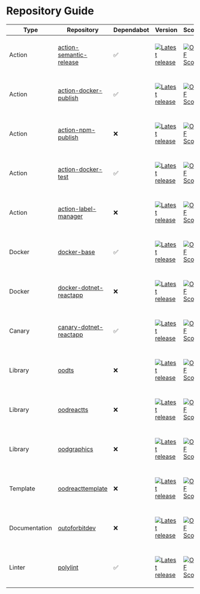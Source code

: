 # Repository Guide
| Type | Repository | Dependabot | Version | Scorecard | Pipelines | Issues |
|------|------------|------------|---------|-----------|-----------|--------|
| Action | [action-semantic-release](https://github.com/outoforbitdev/action-semantic-release) | :white_check_mark: | <a href='https://github.com/outoforbitdev/action-semantic-release/releases/latest'><img alt='Latest release' src='https://img.shields.io/github/v/release/outoforbitdev/action-semantic-release?logo=github&label=%20'></a> | <a href='https://securityscorecards.dev/viewer/?uri=github.com/outoforbitdev/action-semantic-release'><img alt='OpenSSF Scorecard' src='https://api.securityscorecards.dev/projects/github.com/outoforbitdev/action-semantic-release/badge'></a> | <a href='https://github.com/outoforbitdev/action-semantic-release/actions/workflows/test.yml'><img alt='Test states' src='https://img.shields.io/github/actions/workflow/status/outoforbitdev/action-semantic-release/test.yml?label=Test'></a><br><a href='https://github.com/outoforbitdev/action-semantic-release/actions/workflows/release.yml'><img alt='Release states' src='https://img.shields.io/github/actions/workflow/status/outoforbitdev/action-semantic-release/release.yml?label=Release'></a>| <a href='https://github.com/outoforbitdev/action-semantic-release/issues'><img alt='Open issues' src='https://img.shields.io/github/issues/outoforbitdev/action-semantic-release?logo=github&label=Issues'></a> <br><a href='https://github.com/outoforbitdev/action-semantic-release/pulls'><img alt='Open PRs' src='https://img.shields.io/github/issues-pr/outoforbitdev/action-semantic-release?logo=github&label=PRs'></a> |
| Action | [action-docker-publish](https://github.com/outoforbitdev/action-docker-publish) | :white_check_mark: | <a href='https://github.com/outoforbitdev/action-docker-publish/releases/latest'><img alt='Latest release' src='https://img.shields.io/github/v/release/outoforbitdev/action-docker-publish?logo=github&label=%20'></a> | <a href='https://securityscorecards.dev/viewer/?uri=github.com/outoforbitdev/action-docker-publish'><img alt='OpenSSF Scorecard' src='https://api.securityscorecards.dev/projects/github.com/outoforbitdev/action-docker-publish/badge'></a> | <a href='https://github.com/outoforbitdev/action-docker-publish/actions/workflows/test.yml'><img alt='Test states' src='https://img.shields.io/github/actions/workflow/status/outoforbitdev/action-docker-publish/test.yml?label=Test'></a><br><a href='https://github.com/outoforbitdev/action-docker-publish/actions/workflows/release.yml'><img alt='Release states' src='https://img.shields.io/github/actions/workflow/status/outoforbitdev/action-docker-publish/release.yml?label=Release'></a>| <a href='https://github.com/outoforbitdev/action-docker-publish/issues'><img alt='Open issues' src='https://img.shields.io/github/issues/outoforbitdev/action-docker-publish?logo=github&label=Issues'></a> <br><a href='https://github.com/outoforbitdev/action-docker-publish/pulls'><img alt='Open PRs' src='https://img.shields.io/github/issues-pr/outoforbitdev/action-docker-publish?logo=github&label=PRs'></a> |
| Action | [action-npm-publish](https://github.com/outoforbitdev/action-npm-publish) | :x: | <a href='https://github.com/outoforbitdev/action-npm-publish/releases/latest'><img alt='Latest release' src='https://img.shields.io/github/v/release/outoforbitdev/action-npm-publish?logo=github&label=%20'></a> | <a href='https://securityscorecards.dev/viewer/?uri=github.com/outoforbitdev/action-npm-publish'><img alt='OpenSSF Scorecard' src='https://api.securityscorecards.dev/projects/github.com/outoforbitdev/action-npm-publish/badge'></a> | <a href='https://github.com/outoforbitdev/action-npm-publish/actions/workflows/test.yml'><img alt='Test states' src='https://img.shields.io/github/actions/workflow/status/outoforbitdev/action-npm-publish/test.yml?label=Test'></a><br><a href='https://github.com/outoforbitdev/action-npm-publish/actions/workflows/release.yml'><img alt='Release states' src='https://img.shields.io/github/actions/workflow/status/outoforbitdev/action-npm-publish/release.yml?label=Release'></a>| <a href='https://github.com/outoforbitdev/action-npm-publish/issues'><img alt='Open issues' src='https://img.shields.io/github/issues/outoforbitdev/action-npm-publish?logo=github&label=Issues'></a> <br><a href='https://github.com/outoforbitdev/action-npm-publish/pulls'><img alt='Open PRs' src='https://img.shields.io/github/issues-pr/outoforbitdev/action-npm-publish?logo=github&label=PRs'></a> |
| Action | [action-docker-test](https://github.com/outoforbitdev/action-docker-test) | :white_check_mark: | <a href='https://github.com/outoforbitdev/action-docker-test/releases/latest'><img alt='Latest release' src='https://img.shields.io/github/v/release/outoforbitdev/action-docker-test?logo=github&label=%20'></a> | <a href='https://securityscorecards.dev/viewer/?uri=github.com/outoforbitdev/action-docker-test'><img alt='OpenSSF Scorecard' src='https://api.securityscorecards.dev/projects/github.com/outoforbitdev/action-docker-test/badge'></a> | <a href='https://github.com/outoforbitdev/action-docker-test/actions/workflows/test.yml'><img alt='Test states' src='https://img.shields.io/github/actions/workflow/status/outoforbitdev/action-docker-test/test.yml?label=Test'></a><br><a href='https://github.com/outoforbitdev/action-docker-test/actions/workflows/release.yml'><img alt='Release states' src='https://img.shields.io/github/actions/workflow/status/outoforbitdev/action-docker-test/release.yml?label=Release'></a>| <a href='https://github.com/outoforbitdev/action-docker-test/issues'><img alt='Open issues' src='https://img.shields.io/github/issues/outoforbitdev/action-docker-test?logo=github&label=Issues'></a> <br><a href='https://github.com/outoforbitdev/action-docker-test/pulls'><img alt='Open PRs' src='https://img.shields.io/github/issues-pr/outoforbitdev/action-docker-test?logo=github&label=PRs'></a> |
| Action | [action-label-manager](https://github.com/outoforbitdev/action-label-manager) | :x: | <a href='https://github.com/outoforbitdev/action-label-manager/releases/latest'><img alt='Latest release' src='https://img.shields.io/github/v/release/outoforbitdev/action-label-manager?logo=github&label=%20'></a> | <a href='https://securityscorecards.dev/viewer/?uri=github.com/outoforbitdev/action-label-manager'><img alt='OpenSSF Scorecard' src='https://api.securityscorecards.dev/projects/github.com/outoforbitdev/action-label-manager/badge'></a> | <a href='https://github.com/outoforbitdev/action-label-manager/actions/workflows/test.yml'><img alt='Test states' src='https://img.shields.io/github/actions/workflow/status/outoforbitdev/action-label-manager/test.yml?label=Test'></a><br><a href='https://github.com/outoforbitdev/action-label-manager/actions/workflows/release.yml'><img alt='Release states' src='https://img.shields.io/github/actions/workflow/status/outoforbitdev/action-label-manager/release.yml?label=Release'></a>| <a href='https://github.com/outoforbitdev/action-label-manager/issues'><img alt='Open issues' src='https://img.shields.io/github/issues/outoforbitdev/action-label-manager?logo=github&label=Issues'></a> <br><a href='https://github.com/outoforbitdev/action-label-manager/pulls'><img alt='Open PRs' src='https://img.shields.io/github/issues-pr/outoforbitdev/action-label-manager?logo=github&label=PRs'></a> |
| Docker | [docker-base](https://github.com/outoforbitdev/docker-base) | :white_check_mark: | <a href='https://github.com/outoforbitdev/docker-base/releases/latest'><img alt='Latest release' src='https://img.shields.io/github/v/release/outoforbitdev/docker-base?logo=github&label=%20'></a> | <a href='https://securityscorecards.dev/viewer/?uri=github.com/outoforbitdev/docker-base'><img alt='OpenSSF Scorecard' src='https://api.securityscorecards.dev/projects/github.com/outoforbitdev/docker-base/badge'></a> | <a href='https://github.com/outoforbitdev/docker-base/actions/workflows/test.yml'><img alt='Test states' src='https://img.shields.io/github/actions/workflow/status/outoforbitdev/docker-base/test.yml?label=Test'></a><br><a href='https://github.com/outoforbitdev/docker-base/actions/workflows/release.yml'><img alt='Release states' src='https://img.shields.io/github/actions/workflow/status/outoforbitdev/docker-base/release.yml?label=Release'></a>| <a href='https://github.com/outoforbitdev/docker-base/issues'><img alt='Open issues' src='https://img.shields.io/github/issues/outoforbitdev/docker-base?logo=github&label=Issues'></a> <br><a href='https://github.com/outoforbitdev/docker-base/pulls'><img alt='Open PRs' src='https://img.shields.io/github/issues-pr/outoforbitdev/docker-base?logo=github&label=PRs'></a> |
| Docker | [docker-dotnet-reactapp](https://github.com/outoforbitdev/docker-dotnet-reactapp) | :x: | <a href='https://github.com/outoforbitdev/docker-dotnet-reactapp/releases/latest'><img alt='Latest release' src='https://img.shields.io/github/v/release/outoforbitdev/docker-dotnet-reactapp?logo=github&label=%20'></a> | <a href='https://securityscorecards.dev/viewer/?uri=github.com/outoforbitdev/docker-dotnet-reactapp'><img alt='OpenSSF Scorecard' src='https://api.securityscorecards.dev/projects/github.com/outoforbitdev/docker-dotnet-reactapp/badge'></a> | <a href='https://github.com/outoforbitdev/docker-dotnet-reactapp/actions/workflows/test.yml'><img alt='Test states' src='https://img.shields.io/github/actions/workflow/status/outoforbitdev/docker-dotnet-reactapp/test.yml?label=Test'></a><br><a href='https://github.com/outoforbitdev/docker-dotnet-reactapp/actions/workflows/release.yml'><img alt='Release states' src='https://img.shields.io/github/actions/workflow/status/outoforbitdev/docker-dotnet-reactapp/release.yml?label=Release'></a>| <a href='https://github.com/outoforbitdev/docker-dotnet-reactapp/issues'><img alt='Open issues' src='https://img.shields.io/github/issues/outoforbitdev/docker-dotnet-reactapp?logo=github&label=Issues'></a> <br><a href='https://github.com/outoforbitdev/docker-dotnet-reactapp/pulls'><img alt='Open PRs' src='https://img.shields.io/github/issues-pr/outoforbitdev/docker-dotnet-reactapp?logo=github&label=PRs'></a> |
| Canary | [canary-dotnet-reactapp](https://github.com/outoforbitdev/canary-dotnet-reactapp) | :white_check_mark: | <a href='https://github.com/outoforbitdev/canary-dotnet-reactapp/releases/latest'><img alt='Latest release' src='https://img.shields.io/github/v/release/outoforbitdev/canary-dotnet-reactapp?logo=github&label=%20'></a> | <a href='https://securityscorecards.dev/viewer/?uri=github.com/outoforbitdev/canary-dotnet-reactapp'><img alt='OpenSSF Scorecard' src='https://api.securityscorecards.dev/projects/github.com/outoforbitdev/canary-dotnet-reactapp/badge'></a> | <a href='https://github.com/outoforbitdev/canary-dotnet-reactapp/actions/workflows/test.yml'><img alt='Test states' src='https://img.shields.io/github/actions/workflow/status/outoforbitdev/canary-dotnet-reactapp/test.yml?label=Test'></a><br><a href='https://github.com/outoforbitdev/canary-dotnet-reactapp/actions/workflows/release.yml'><img alt='Release states' src='https://img.shields.io/github/actions/workflow/status/outoforbitdev/canary-dotnet-reactapp/release.yml?label=Release'></a>| <a href='https://github.com/outoforbitdev/canary-dotnet-reactapp/issues'><img alt='Open issues' src='https://img.shields.io/github/issues/outoforbitdev/canary-dotnet-reactapp?logo=github&label=Issues'></a> <br><a href='https://github.com/outoforbitdev/canary-dotnet-reactapp/pulls'><img alt='Open PRs' src='https://img.shields.io/github/issues-pr/outoforbitdev/canary-dotnet-reactapp?logo=github&label=PRs'></a> |
| Library | [oodts](https://github.com/outoforbitdev/oodts) | :x: | <a href='https://github.com/outoforbitdev/oodts/releases/latest'><img alt='Latest release' src='https://img.shields.io/github/v/release/outoforbitdev/oodts?logo=github&label=%20'></a> | <a href='https://securityscorecards.dev/viewer/?uri=github.com/outoforbitdev/oodts'><img alt='OpenSSF Scorecard' src='https://api.securityscorecards.dev/projects/github.com/outoforbitdev/oodts/badge'></a> | <a href='https://github.com/outoforbitdev/oodts/actions/workflows/test.yml'><img alt='Test states' src='https://img.shields.io/github/actions/workflow/status/outoforbitdev/oodts/test.yml?label=Test'></a><br><a href='https://github.com/outoforbitdev/oodts/actions/workflows/release.yml'><img alt='Release states' src='https://img.shields.io/github/actions/workflow/status/outoforbitdev/oodts/release.yml?label=Release'></a>| <a href='https://github.com/outoforbitdev/oodts/issues'><img alt='Open issues' src='https://img.shields.io/github/issues/outoforbitdev/oodts?logo=github&label=Issues'></a> <br><a href='https://github.com/outoforbitdev/oodts/pulls'><img alt='Open PRs' src='https://img.shields.io/github/issues-pr/outoforbitdev/oodts?logo=github&label=PRs'></a> |
| Library | [oodreactts](https://github.com/outoforbitdev/oodreactts) | :x: | <a href='https://github.com/outoforbitdev/oodreactts/releases/latest'><img alt='Latest release' src='https://img.shields.io/github/v/release/outoforbitdev/oodreactts?logo=github&label=%20'></a> | <a href='https://securityscorecards.dev/viewer/?uri=github.com/outoforbitdev/oodreactts'><img alt='OpenSSF Scorecard' src='https://api.securityscorecards.dev/projects/github.com/outoforbitdev/oodreactts/badge'></a> | <a href='https://github.com/outoforbitdev/oodreactts/actions/workflows/test.yml'><img alt='Test states' src='https://img.shields.io/github/actions/workflow/status/outoforbitdev/oodreactts/test.yml?label=Test'></a><br><a href='https://github.com/outoforbitdev/oodreactts/actions/workflows/release.yml'><img alt='Release states' src='https://img.shields.io/github/actions/workflow/status/outoforbitdev/oodreactts/release.yml?label=Release'></a>| <a href='https://github.com/outoforbitdev/oodreactts/issues'><img alt='Open issues' src='https://img.shields.io/github/issues/outoforbitdev/oodreactts?logo=github&label=Issues'></a> <br><a href='https://github.com/outoforbitdev/oodreactts/pulls'><img alt='Open PRs' src='https://img.shields.io/github/issues-pr/outoforbitdev/oodreactts?logo=github&label=PRs'></a> |
| Library | [oodgraphics](https://github.com/outoforbitdev/oodgraphics) | :x: | <a href='https://github.com/outoforbitdev/oodgraphics/releases/latest'><img alt='Latest release' src='https://img.shields.io/github/v/release/outoforbitdev/oodgraphics?logo=github&label=%20'></a> | <a href='https://securityscorecards.dev/viewer/?uri=github.com/outoforbitdev/oodgraphics'><img alt='OpenSSF Scorecard' src='https://api.securityscorecards.dev/projects/github.com/outoforbitdev/oodgraphics/badge'></a> | <a href='https://github.com/outoforbitdev/oodgraphics/actions/workflows/test.yml'><img alt='Test states' src='https://img.shields.io/github/actions/workflow/status/outoforbitdev/oodgraphics/test.yml?label=Test'></a><br><a href='https://github.com/outoforbitdev/oodgraphics/actions/workflows/release.yml'><img alt='Release states' src='https://img.shields.io/github/actions/workflow/status/outoforbitdev/oodgraphics/release.yml?label=Release'></a>| <a href='https://github.com/outoforbitdev/oodgraphics/issues'><img alt='Open issues' src='https://img.shields.io/github/issues/outoforbitdev/oodgraphics?logo=github&label=Issues'></a> <br><a href='https://github.com/outoforbitdev/oodgraphics/pulls'><img alt='Open PRs' src='https://img.shields.io/github/issues-pr/outoforbitdev/oodgraphics?logo=github&label=PRs'></a> |
| Template | [oodreacttemplate](https://github.com/outoforbitdev/oodreacttemplate) | :x: | <a href='https://github.com/outoforbitdev/oodreacttemplate/releases/latest'><img alt='Latest release' src='https://img.shields.io/github/v/release/outoforbitdev/oodreacttemplate?logo=github&label=%20'></a> | <a href='https://securityscorecards.dev/viewer/?uri=github.com/outoforbitdev/oodreacttemplate'><img alt='OpenSSF Scorecard' src='https://api.securityscorecards.dev/projects/github.com/outoforbitdev/oodreacttemplate/badge'></a> | <a href='https://github.com/outoforbitdev/oodreacttemplate/actions/workflows/test.yml'><img alt='Test states' src='https://img.shields.io/github/actions/workflow/status/outoforbitdev/oodreacttemplate/test.yml?label=Test'></a><br><a href='https://github.com/outoforbitdev/oodreacttemplate/actions/workflows/release.yml'><img alt='Release states' src='https://img.shields.io/github/actions/workflow/status/outoforbitdev/oodreacttemplate/release.yml?label=Release'></a>| <a href='https://github.com/outoforbitdev/oodreacttemplate/issues'><img alt='Open issues' src='https://img.shields.io/github/issues/outoforbitdev/oodreacttemplate?logo=github&label=Issues'></a> <br><a href='https://github.com/outoforbitdev/oodreacttemplate/pulls'><img alt='Open PRs' src='https://img.shields.io/github/issues-pr/outoforbitdev/oodreacttemplate?logo=github&label=PRs'></a> |
| Documentation | [outoforbitdev](https://github.com/outoforbitdev/outoforbitdev) | :x: | <a href='https://github.com/outoforbitdev/outoforbitdev/releases/latest'><img alt='Latest release' src='https://img.shields.io/github/v/release/outoforbitdev/outoforbitdev?logo=github&label=%20'></a> | <a href='https://securityscorecards.dev/viewer/?uri=github.com/outoforbitdev/outoforbitdev'><img alt='OpenSSF Scorecard' src='https://api.securityscorecards.dev/projects/github.com/outoforbitdev/outoforbitdev/badge'></a> | <a href='https://github.com/outoforbitdev/outoforbitdev/actions/workflows/test.yml'><img alt='Test states' src='https://img.shields.io/github/actions/workflow/status/outoforbitdev/outoforbitdev/test.yml?label=Test'></a><br><a href='https://github.com/outoforbitdev/outoforbitdev/actions/workflows/release.yml'><img alt='Release states' src='https://img.shields.io/github/actions/workflow/status/outoforbitdev/outoforbitdev/release.yml?label=Release'></a>| <a href='https://github.com/outoforbitdev/outoforbitdev/issues'><img alt='Open issues' src='https://img.shields.io/github/issues/outoforbitdev/outoforbitdev?logo=github&label=Issues'></a> <br><a href='https://github.com/outoforbitdev/outoforbitdev/pulls'><img alt='Open PRs' src='https://img.shields.io/github/issues-pr/outoforbitdev/outoforbitdev?logo=github&label=PRs'></a> |
| Linter | [polylint](https://github.com/outoforbitdev/polylint) | :white_check_mark: | <a href='https://github.com/outoforbitdev/polylint/releases/latest'><img alt='Latest release' src='https://img.shields.io/github/v/release/outoforbitdev/polylint?logo=github&label=%20'></a> | <a href='https://securityscorecards.dev/viewer/?uri=github.com/outoforbitdev/polylint'><img alt='OpenSSF Scorecard' src='https://api.securityscorecards.dev/projects/github.com/outoforbitdev/polylint/badge'></a> | <a href='https://github.com/outoforbitdev/polylint/actions/workflows/test.yml'><img alt='Test states' src='https://img.shields.io/github/actions/workflow/status/outoforbitdev/polylint/test.yml?label=Test'></a><br><a href='https://github.com/outoforbitdev/polylint/actions/workflows/release.yml'><img alt='Release states' src='https://img.shields.io/github/actions/workflow/status/outoforbitdev/polylint/release.yml?label=Release'></a>| <a href='https://github.com/outoforbitdev/polylint/issues'><img alt='Open issues' src='https://img.shields.io/github/issues/outoforbitdev/polylint?logo=github&label=Issues'></a> <br><a href='https://github.com/outoforbitdev/polylint/pulls'><img alt='Open PRs' src='https://img.shields.io/github/issues-pr/outoforbitdev/polylint?logo=github&label=PRs'></a> |
